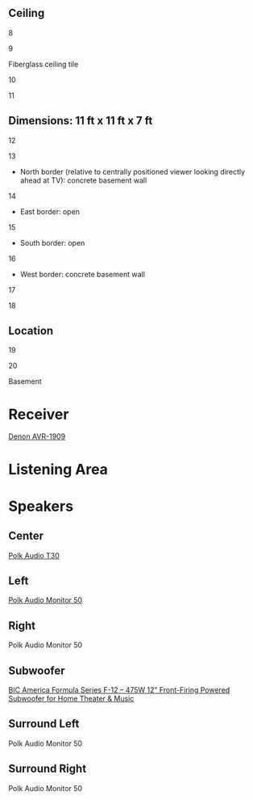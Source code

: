 ## Ceiling

8



9

Fiberglass ceiling tile

10



11

## Dimensions: 11 ft x 11 ft x 7 ft

12



13

* North border (relative to centrally positioned viewer looking directly ahead at TV): concrete basement wall

14

* East border: open

15

* South border: open

16

* West border: concrete basement wall

17



18

## Location

19



20

Basement

# Receiver

[Denon AVR-1909](https://www.denon.com/en-us/product/av-receivers/avr-1909)

# Listening Area

# Speakers

## Center

[Polk Audio T30](https://www.polkaudio.com/en-us/product/center-channel-speakers/t30)

## Left

[Polk Audio Monitor 50](https://www.crutchfield.com/S-li5PDhC5Jyf/p_107MON50B/Polk-Audio-Monitor-50-Black.html)

## Right

Polk Audio Monitor 50

## Subwoofer

[BIC America Formula Series F-12 – 475W 12” Front-Firing Powered Subwoofer for Home Theater & Music](https://bicamerica.com/product/bic-formula-f-12-12-front-firing-powered-subwoofer/)

## Surround Left

Polk Audio Monitor 50

## Surround Right

Polk Audio Monitor 50
